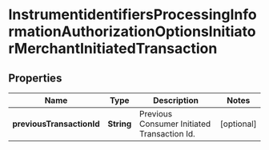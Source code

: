 
# InstrumentidentifiersProcessingInformationAuthorizationOptionsInitiatorMerchantInitiatedTransaction

## Properties
Name | Type | Description | Notes
------------ | ------------- | ------------- | -------------
**previousTransactionId** | **String** | Previous Consumer Initiated Transaction Id. |  [optional]



